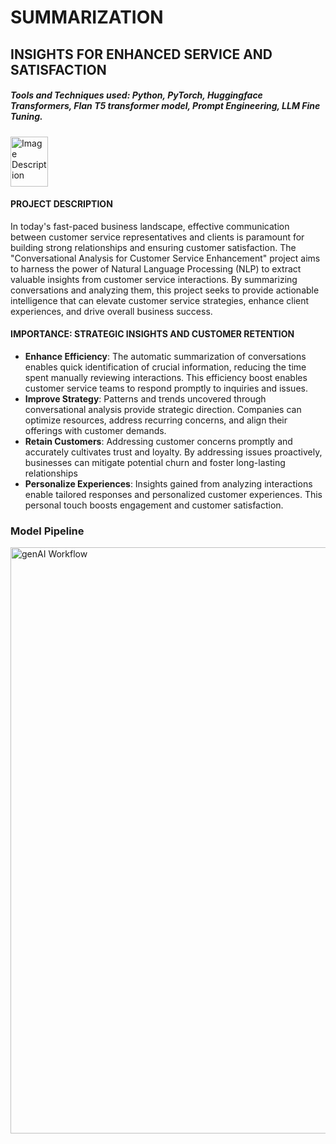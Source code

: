 # SUMMARIZATION
## INSIGHTS FOR ENHANCED SERVICE AND SATISFACTION

##### Tools and Techniques used: Python, PyTorch, Huggingface Transformers, Flan T5 transformer model, Prompt Engineering, LLM Fine Tuning.

<img src="https://github.com/NivedhaBalakrishnan/GenAI_Summarization_Customer_Service/assets/50318272/1c22d506-a268-4a34-8b57-9e25a4a8f383" alt="Image Description" width="60" height="80">

#### PROJECT DESCRIPTION
In today's fast-paced business landscape, effective communication between customer service representatives and clients is paramount for building strong relationships and ensuring customer satisfaction. The "Conversational Analysis for Customer Service Enhancement" project aims to harness the power of Natural Language Processing (NLP) to extract valuable insights from customer service interactions. By summarizing conversations and analyzing them, this project seeks to provide actionable intelligence that can elevate customer service strategies, enhance client experiences, and drive overall business success.

#### IMPORTANCE: STRATEGIC INSIGHTS AND CUSTOMER RETENTION
- <b>Enhance Efficiency</b>: The automatic summarization of conversations enables quick identification of crucial information, reducing the time spent manually reviewing interactions. This efficiency boost enables customer service teams to respond promptly to inquiries and issues.
- <b>Improve Strategy</b>: Patterns and trends uncovered through conversational analysis provide strategic direction. Companies can optimize resources, address recurring concerns, and align their offerings with customer demands.
- <b>Retain Customers</b>: Addressing customer concerns promptly and accurately cultivates trust and loyalty. By addressing issues proactively, businesses can mitigate potential churn and foster long-lasting relationships
- <b>Personalize Experiences</b>: Insights gained from analyzing interactions enable tailored responses and personalized customer experiences. This personal touch boosts engagement and customer satisfaction.


### Model Pipeline

<img width="938" alt="genAI Workflow" src="https://github.com/NivedhaBalakrishnan/GenAI_Summarization_Customer_Service/assets/50318272/8fdb4ed5-6c71-40df-b408-f7c486eef439">
